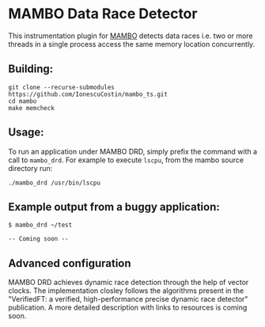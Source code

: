 MAMBO Data Race Detector
==============

This instrumentation plugin for [MAMBO](https://github.com/beehive-lab/mambo) detects data races i.e. two or more threads in a single process access the same memory location concurrently.



Building:
---------

    git clone --recurse-submodules https://github.com/IonescuCostin/mambo_ts.git
    cd mambo
    make memcheck
    
    
Usage:
------

To run an application under MAMBO DRD, simply prefix the command with a call to `mambo_drd`. For example to execute `lscpu`, from the mambo source directory run:

    ./mambo_drd /usr/bin/lscpu
    
Example output from a buggy application:
---------------

    $ mambo_drd ~/test
    
    -- Coming soon --
    

Advanced configuration
----------------------

MAMBO DRD achieves dynamic race detection through the help of vector clocks. The implementation closley follows the algorithms present in the "VerifiedFT: a verified, high-performance precise dynamic race detector" publication.
A more detailed description with links to resources is coming soon.
